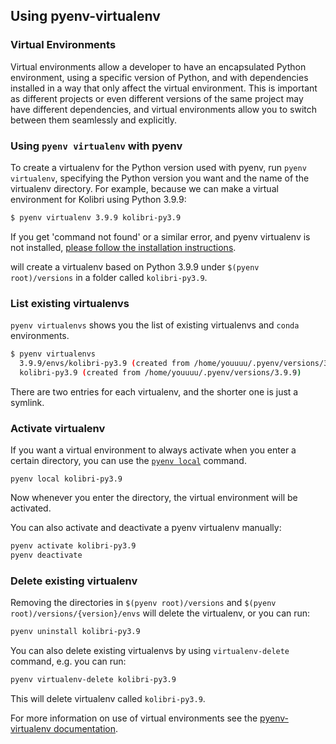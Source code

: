 ## Using pyenv-virtualenv

### Virtual Environments

Virtual environments allow a developer to have an encapsulated Python environment, using a specific version of Python, and with dependencies installed in a way that only affect the virtual environment. This is important as different projects or even different versions of the same project may have different dependencies, and virtual environments allow you to switch between them seamlessly and explicitly.

### Using `pyenv virtualenv` with pyenv

To create a virtualenv for the Python version used with pyenv, run `pyenv virtualenv`, specifying the Python version you want and the name of the virtualenv directory. For example, because we can make a virtual environment for Kolibri using Python 3.9.9:

```sh
$ pyenv virtualenv 3.9.9 kolibri-py3.9
```

If you get 'command not found' or a similar error, and pyenv virtualenv is not installed, [please follow the installation instructions](https://github.com/pyenv/pyenv-virtualenv#installation).

will create a virtualenv based on Python 3.9.9 under `$(pyenv root)/versions` in a
folder called `kolibri-py3.9`.

### List existing virtualenvs

`pyenv virtualenvs` shows you the list of existing virtualenvs and `conda` environments.

```sh
$ pyenv virtualenvs
  3.9.9/envs/kolibri-py3.9 (created from /home/youuuu/.pyenv/versions/3.9.9)
  kolibri-py3.9 (created from /home/youuuu/.pyenv/versions/3.9.9)
```

There are two entries for each virtualenv, and the shorter one is just a symlink.


### Activate virtualenv

If you want a virtual environment to always activate when you enter a certain directory, you can use the [`pyenv local`](https://github.com/pyenv/pyenv/blob/master/COMMANDS.md#pyenv-local) command.

```
pyenv local kolibri-py3.9
```

Now whenever you enter the directory, the virtual environment will be activated.

You can also activate and deactivate a pyenv virtualenv manually:

```sh
pyenv activate kolibri-py3.9
pyenv deactivate
```

### Delete existing virtualenv

Removing the directories in `$(pyenv root)/versions` and `$(pyenv root)/versions/{version}/envs` will delete the virtualenv, or you can run:

```sh
pyenv uninstall kolibri-py3.9
```

You can also delete existing virtualenvs by using `virtualenv-delete` command, e.g. you can run:
```sh
pyenv virtualenv-delete kolibri-py3.9
```
This will delete virtualenv called `kolibri-py3.9`.

For more information on use of virtual environments see the [pyenv-virtualenv documentation](https://github.com/pyenv/pyenv-virtualenv/blob/master/README.md#usage).

